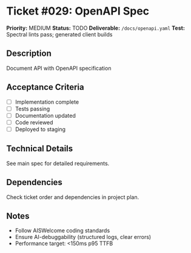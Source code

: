 # Ticket #029: OpenAPI Spec

**Priority:** MEDIUM
**Status:** TODO
**Deliverable:** `/docs/openapi.yaml`
**Test:** Spectral lints pass; generated client builds

## Description
Document API with OpenAPI specification

## Acceptance Criteria
- [ ] Implementation complete
- [ ] Tests passing
- [ ] Documentation updated
- [ ] Code reviewed
- [ ] Deployed to staging

## Technical Details
See main spec for detailed requirements.

## Dependencies
Check ticket order and dependencies in project plan.

## Notes
- Follow AISWelcome coding standards
- Ensure AI-debuggability (structured logs, clear errors)
- Performance target: <150ms p95 TTFB
